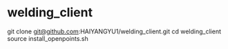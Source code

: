 # welding_client
git clone git@github.com:HAIYANGYU1/welding_client.git
cd welding_client  
source install_openpoints.sh  